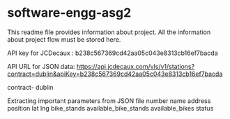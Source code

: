 # software-engg-asg2
This readme file provides information about project. All the information about project flow must be stored here.

API key for JCDecaux : 
b238c567369cd42aa05c043e8313cb16ef7bacda

API URL for JSON data:
https://api.jcdecaux.com/vls/v1/stations?contract=dublin&apiKey=b238c567369cd42aa05c043e8313cb16ef7bacda

contract- dublin

Extracting important parameters from JSON file
number
name
address
position
lat
lng
bike_stands
available_bike_stands
available_bikes
status